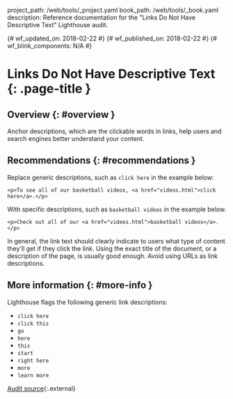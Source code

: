 project_path: /web/tools/_project.yaml
book_path: /web/tools/_book.yaml
description: Reference documentation for the "Links Do Not Have Descriptive Text" Lighthouse audit.

{# wf_updated_on: 2018-02-22 #}
{# wf_published_on: 2018-02-22 #}
{# wf_blink_components: N/A #}

# Links Do Not Have Descriptive Text  {: .page-title }

## Overview {: #overview }

Anchor descriptions, which are the clickable words in links, help users and search engines better
understand your content.

## Recommendations {: #recommendations }

Replace generic descriptions, such as `click here` in the example below:

    <p>To see all of our basketball videos, <a href="videos.html">click here</a>.</p>

With specific descriptions, such as `basketball videos` in the example below.

    <p>Check out all of our <a href="videos.html">basketball videos</a>.</p>

In general, the link text should clearly indicate to users what type of content they'll get if
they click the link. Using the exact title of the document, or a description of the page, is
usually good enough. Avoid using URLs as link descriptions.

[style]: https://developers.google.com/style/link-text

## More information {: #more-info }

Lighthouse flags the following generic link descriptions:

* `click here`
* `click this`
* `go`
* `here`
* `this`
* `start`
* `right here`
* `more`
* `learn more`

[Audit source][src]{:.external}

[src]: https://github.com/GoogleChrome/lighthouse/blob/master/lighthouse-core/audits/seo/link-text.js
